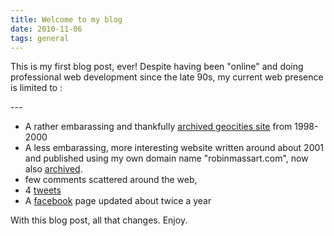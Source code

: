 ```yaml
---
title: Welcome to my blog
date: 2010-11-06
tags: general
---
```

<p>This is my first blog post, ever! Despite having been "online" and doing professional web development since the late 90s, my current web presence is limited to :</p>
---

<ul>
<li>A rather embarassing and thankfully <a href="/old/v1/frameset.htm">archived geocities site</a> from 1998-2000</li>
<li>A less embarassing, more interesting website written around about 2001 and published using my own domain name "robinmassart.com", now also <a title="My first website at robinmassart.com" href="/old/v2/index.html">archived</a>.</li>
<li>few comments scattered around the web,</li>
<li>4 <a title="My Тwitter profile" href="http://twitter.com/rmassart">tweets</a></li>
<li>A <a href="http://www.facebook.com/rmassart">facebook</a> page updated about twice a year</li>
</ul>
<p>With this blog post, all that changes. Enjoy.</p>